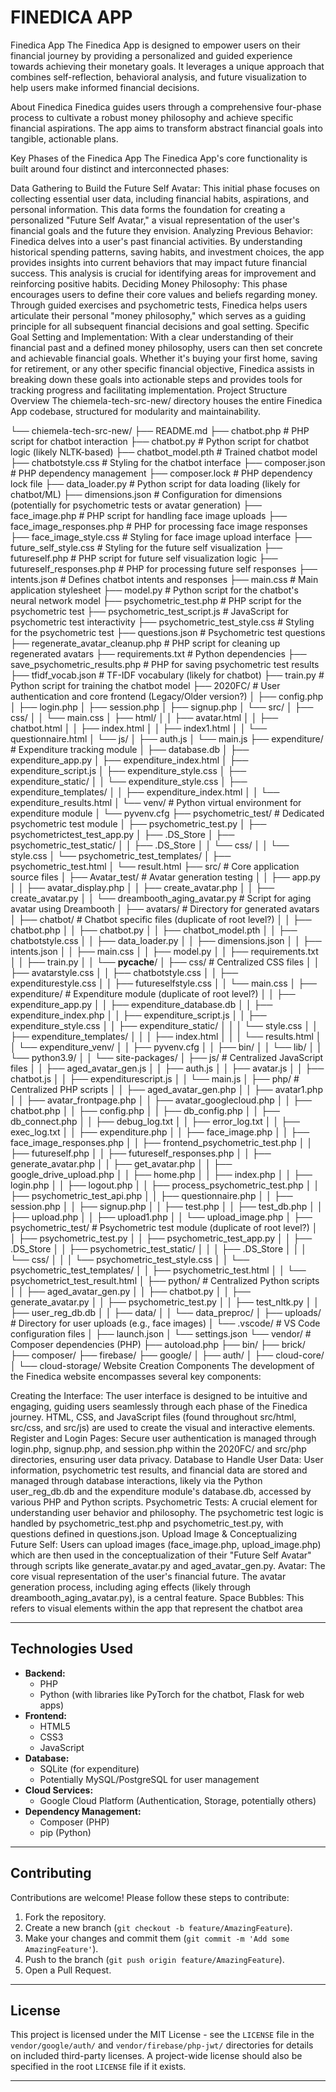 # FINEDICA APP



Finedica App
The Finedica App is designed to empower users on their financial journey by providing a personalized and guided experience towards achieving their monetary goals. It leverages a unique approach that combines self-reflection, behavioral analysis, and future visualization to help users make informed financial decisions.

About Finedica
Finedica guides users through a comprehensive four-phase process to cultivate a robust money philosophy and achieve specific financial aspirations. The app aims to transform abstract financial goals into tangible, actionable plans.

Key Phases of the Finedica App
The Finedica App's core functionality is built around four distinct and interconnected phases:

Data Gathering to Build the Future Self Avatar: This initial phase focuses on collecting essential user data, including financial habits, aspirations, and personal information. This data forms the foundation for creating a personalized "Future Self Avatar," a visual representation of the user's financial goals and the future they envision.
Analyzing Previous Behavior: Finedica delves into a user's past financial activities. By understanding historical spending patterns, saving habits, and investment choices, the app provides insights into current behaviors that may impact future financial success. This analysis is crucial for identifying areas for improvement and reinforcing positive habits.
Deciding Money Philosophy: This phase encourages users to define their core values and beliefs regarding money. Through guided exercises and psychometric tests, Finedica helps users articulate their personal "money philosophy," which serves as a guiding principle for all subsequent financial decisions and goal setting.
Specific Goal Setting and Implementation: With a clear understanding of their financial past and a defined money philosophy, users can then set concrete and achievable financial goals. Whether it's buying your first home, saving for retirement, or any other specific financial objective, Finedica assists in breaking down these goals into actionable steps and provides tools for tracking progress and facilitating implementation.
Project Structure Overview
The chiemela-tech-src-new/ directory houses the entire Finedica App codebase, structured for modularity and maintainability.

└── chiemela-tech-src-new/
    ├── README.md
    ├── chatbot.php                 # PHP script for chatbot interaction
    ├── chatbot.py                  # Python script for chatbot logic (likely NLTK-based)
    ├── chatbot_model.pth           # Trained chatbot model
    ├── chatbotstyle.css            # Styling for the chatbot interface
    ├── composer.json               # PHP dependency management
    ├── composer.lock               # PHP dependency lock file
    ├── data_loader.py              # Python script for data loading (likely for chatbot/ML)
    ├── dimensions.json             # Configuration for dimensions (potentially for psychometric tests or avatar generation)
    ├── face_image.php              # PHP script for handling face image uploads
    ├── face_image_responses.php    # PHP for processing face image responses
    ├── face_image_style.css        # Styling for face image upload interface
    ├── future_self_style.css       # Styling for the future self visualization
    ├── futureself.php              # PHP script for future self visualization logic
    ├── futureself_responses.php    # PHP for processing future self responses
    ├── intents.json                # Defines chatbot intents and responses
    ├── main.css                    # Main application stylesheet
    ├── model.py                    # Python script for the chatbot's neural network model
    ├── psychometric_test.php       # PHP script for the psychometric test
    ├── psychometric_test_script.js # JavaScript for psychometric test interactivity
    ├── psychometric_test_style.css # Styling for the psychometric test
    ├── questions.json              # Psychometric test questions
    ├── regenerate_avatar_cleanup.php # PHP script for cleaning up regenerated avatars
    ├── requirements.txt            # Python dependencies
    ├── save_psychometric_results.php # PHP for saving psychometric test results
    ├── tfidf_vocab.json            # TF-IDF vocabulary (likely for chatbot)
    ├── train.py                    # Python script for training the chatbot model
    ├── 2020FC/                     # User authentication and core frontend (Legacy/Older version?)
    │   ├── config.php
    │   ├── login.php
    │   ├── session.php
    │   ├── signup.php
    │   └── src/
    │       ├── css/
    │       │   └── main.css
    │       ├── html/
    │       │   ├── avatar.html
    │       │   ├── chatbot.html
    │       │   ├── index.html
    │       │   ├── index1.html
    │       │   └── questionnaire.html
    │       └── js/
    │           ├── auth.js
    │           └── main.js
    ├── expenditure/                # Expenditure tracking module
    │   ├── database.db
    │   ├── expenditure_app.py
    │   ├── expenditure_index.html
    │   ├── expenditure_script.js
    │   ├── expenditure_style.css
    │   ├── expenditure_static/
    │   │   └── expenditure_style.css
    │   ├── expenditure_templates/
    │   │   ├── expenditure_index.html
    │   │   └── expenditure_results.html
    │   └── venv/                   # Python virtual environment for expenditure module
    │       └── pyvenv.cfg
    ├── psychometric_test/          # Dedicated psychometric test module
    │   ├── psychometric_test.py
    │   ├── psychometrictest_test_app.py
    │   ├── .DS_Store
    │   ├── psychometric_test_static/
    │   │   ├── .DS_Store
    │   │   └── css/
    │   │       └── style.css
    │   └── psychometric_test_templates/
    │       ├── psychometric_test.html
    │       └── result.html
    ├── src/                        # Core application source files
    │   ├── Avatar_test/            # Avatar generation testing
    │   │   ├── app.py
    │   │   ├── avatar_display.php
    │   │   ├── create_avatar.php
    │   │   ├── create_avatar.py
    │   │   └── dreambooth_aging_avatar.py # Script for aging avatar using Dreambooth
    │   ├── avatars/                # Directory for generated avatars
    │   ├── chatbot/                # Chatbot specific files (duplicate of root level?)
    │   │   ├── chatbot.php
    │   │   ├── chatbot.py
    │   │   ├── chatbot_model.pth
    │   │   ├── chatbotstyle.css
    │   │   ├── data_loader.py
    │   │   ├── dimensions.json
    │   │   ├── intents.json
    │   │   ├── main.css
    │   │   ├── model.py
    │   │   ├── requirements.txt
    │   │   ├── train.py
    │   │   └── __pycache__/
    │   ├── css/                    # Centralized CSS files
    │   │   ├── avatarstyle.css
    │   │   ├── chatbotstyle.css
    │   │   ├── expenditurestyle.css
    │   │   ├── futureselfstyle.css
    │   │   └── main.css
    │   ├── expenditure/            # Expenditure module (duplicate of root level?)
    │   │   ├── expenditure_app.py
    │   │   ├── expenditure_database.db
    │   │   ├── expenditure_index.php
    │   │   ├── expenditure_script.js
    │   │   ├── expenditure_style.css
    │   │   ├── expenditure_static/
    │   │   │   └── style.css
    │   │   ├── expenditure_templates/
    │   │   │   ├── index.html
    │   │   │   └── results.html
    │   │   └── expenditure_venv/
    │   │       ├── pyvenv.cfg
    │   │       ├── bin/
    │   │       └── lib/
    │   │           └── python3.9/
    │   │               └── site-packages/
    │   ├── js/                     # Centralized JavaScript files
    │   │   ├── aged_avatar_gen.js
    │   │   ├── auth.js
    │   │   ├── avatar.js
    │   │   ├── chatbot.js
    │   │   ├── expenditurescript.js
    │   │   └── main.js
    │   ├── php/                    # Centralized PHP scripts
    │   │   ├── aged_avatar_gen.php
    │   │   ├── avatar1.php
    │   │   ├── avatar_frontpage.php
    │   │   ├── avatar_googlecloud.php
    │   │   ├── chatbot.php
    │   │   ├── config.php
    │   │   ├── db_config.php
    │   │   ├── db_connect.php
    │   │   ├── debug_log.txt
    │   │   ├── error_log.txt
    │   │   ├── exec_log.txt
    │   │   ├── expenditure.php
    │   │   ├── face_image.php
    │   │   ├── face_image_responses.php
    │   │   ├── frontend_psychometric_test.php
    │   │   ├── futureself.php
    │   │   ├── futureself_responses.php
    │   │   ├── generate_avatar.php
    │   │   ├── get_avatar.php
    │   │   ├── google_drive_upload.php
    │   │   ├── home.php
    │   │   ├── index.php
    │   │   ├── login.php
    │   │   ├── logout.php
    │   │   ├── process_psychometric_test.php
    │   │   ├── psychometric_test_api.php
    │   │   ├── questionnaire.php
    │   │   ├── session.php
    │   │   ├── signup.php
    │   │   ├── test.php
    │   │   ├── test_db.php
    │   │   ├── upload.php
    │   │   ├── upload1.php
    │   │   └── upload_image.php
    │   ├── psychometric_test/      # Psychometric test module (duplicate of root level?)
    │   │   ├── psychometric_test.py
    │   │   ├── psychometric_test_app.py
    │   │   ├── .DS_Store
    │   │   ├── psychometric_test_static/
    │   │   │   ├── .DS_Store
    │   │   │   └── css/
    │   │   │       └── psychometric_test_style.css
    │   │   └── psychometric_test_templates/
    │   │       ├── psychometric_test.html
    │   │       └── psychometrict_test_result.html
    │   ├── python/                 # Centralized Python scripts
    │   │   ├── aged_avatar_gen.py
    │   │   ├── chatbot.py
    │   │   ├── generate_avatar.py
    │   │   ├── psychometric_test.py
    │   │   ├── test_nltk.py
    │   │   ├── user_reg_db.db
    │   │   ├── data/
    │   │   └── data_preproc/
    │   ├── uploads/                # Directory for user uploads (e.g., face images)
    │   └── .vscode/                # VS Code configuration files
    │       ├── launch.json
    │       └── settings.json
    └── vendor/                     # Composer dependencies (PHP)
        ├── autoload.php
        ├── bin/
        ├── brick/
        ├── composer/
        ├── firebase/
        ├── google/
        │   ├── auth/
        │   ├── cloud-core/
        │   └── cloud-storage/
Website Creation Components
The development of the Finedica website encompasses several key components:

Creating the Interface: The user interface is designed to be intuitive and engaging, guiding users seamlessly through each phase of the Finedica journey. HTML, CSS, and JavaScript files (found throughout src/html, src/css, and src/js) are used to create the visual and interactive elements.
Register and Login Pages: Secure user authentication is managed through login.php, signup.php, and session.php within the 2020FC/ and src/php directories, ensuring user data privacy.
Database to Handle User Data: User information, psychometric test results, and financial data are stored and managed through database interactions, likely via the Python user_reg_db.db and the expenditure module's database.db, accessed by various PHP and Python scripts.
Psychometric Tests: A crucial element for understanding user behavior and philosophy. The psychometric test logic is handled by psychometric_test.php and psychometric_test.py, with questions defined in questions.json.
Upload Image & Conceptualizing Future Self: Users can upload images (face_image.php, upload_image.php) which are then used in the conceptualization of their "Future Self Avatar" through scripts like generate_avatar.py and aged_avatar_gen.py.
Avatar: The core visual representation of the user's financial future. The avatar generation process, including aging effects (likely through dreambooth_aging_avatar.py), is a central feature.
Space Bubbles: This refers to visual elements within the app that represent the chatbot area

-----

## Technologies Used

  * **Backend:**
      * PHP
      * Python (with libraries like PyTorch for the chatbot, Flask for web apps)
  * **Frontend:**
      * HTML5
      * CSS3
      * JavaScript
  * **Database:**
      * SQLite (for expenditure)
      * Potentially MySQL/PostgreSQL for user management
  * **Cloud Services:**
      * Google Cloud Platform (Authentication, Storage, potentially others)
  * **Dependency Management:**
      * Composer (PHP)
      * pip (Python)

-----

## Contributing

Contributions are welcome\! Please follow these steps to contribute:

1.  Fork the repository.
2.  Create a new branch (`git checkout -b feature/AmazingFeature`).
3.  Make your changes and commit them (`git commit -m 'Add some AmazingFeature'`).
4.  Push to the branch (`git push origin feature/AmazingFeature`).
5.  Open a Pull Request.

-----

## License

This project is licensed under the MIT License - see the `LICENSE` file in the `vendor/google/auth/` and `vendor/firebase/php-jwt/` directories for details on included third-party licenses. A project-wide license should also be specified in the root `LICENSE` file if it exists.

-----